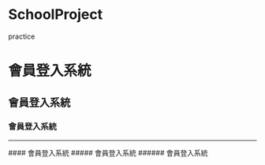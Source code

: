 # SchoolProject
practice

# 會員登入系統
## 會員登入系統
### 會員登入系統 
<hr>
#### 會員登入系統
##### 會員登入系統
###### 會員登入系統
